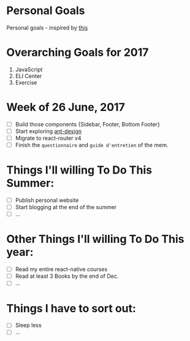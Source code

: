Personal Goals
==============

Personal goals - inspired by [this](https://github.com/una/personal-goals)

# Overarching Goals for 2017
1. JavaScript
2. ELI Center
4. Exercise

# Week of 26 June, 2017

- [ ] Build those components {Sidebar, Footer, Bottom Footer}
- [ ] Start exploring [ant-design](https://ant.design/docs/spec/introduce)
- [ ] Migrate to react-router v4
- [ ] Finish the `questionnaire` and `guide d'entretien` of the mem.

# Things I'll willing To Do This Summer:

- [ ] Publish personal website
- [ ] Start blogging at the end of the summer
- [ ] ...

# Other Things I'll willing To Do This year:

- [ ] Read my entire react-native courses
- [ ] Read at least 3 Books by the end of Dec. 
- [ ] ...

# Things I have to sort out:

- [ ] Sleep less 
- [ ] ...
